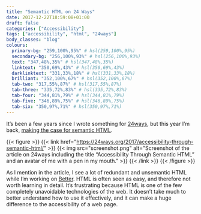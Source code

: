 ```yaml
---
title: "Semantic HTML on 24 Ways"
date: 2017-12-22T18:59:08+01:00
draft: false
categories: ["Accessibility"]
tags: ["accessibility", "html", "24ways"]
body_classes: "blog"
colours:
  primary-bg: "259,100%,95%" # hsl(259,100%,95%)
  secondary-bg: "256,100%,93%" # hsl(256,100%,93%)
  text: "347,48%,35%" # hsl(347,48%,35%)
  linktext: "350,69%,43%" # hsl(350,69%,43%)
  darklinktext: "331,33%,18%" # hsl(331,33%,18%)
  brilliant: "352,100%,67%" # hsl(352,100%,67%)
  tab-two: "317,55%,87%" # hsl(317,55%,87%)
  tab-three: "335,72%,83%" # hsl(335,72%,83%)
  tab-four: "344,81%,79%" # hsl(344,81%,79%)
  tab-five: "346,89%,75%" # hsl(346,89%,75%)
  tab-six: "350,97%,71%" # hsl(350,97%,71%)
---
```


It’s been a few years since I wrote something for [24ways](http://24ways.org), but this year I’m back, [making the case for semantic HTML](https://24ways.org/2017/accessibility-through-semantic-html/).

{{< figure >}}
  {{< link href="https://24ways.org/2017/accessibility-through-semantic-html/" >}}
  	{{< img src="screenshot.png" alt="Screenshot of the article on 24ways including the title “Accessibility Through Semantic HTML” and an avatar of me with a pen in my mouth." >}}
  {{< /link >}}
{{< /figure >}}

As I mention in the article, I see a lot of redundant and unsemantic HTML while I’m working on [Better](https://better.fyi). HTML is often seen as easy, and therefore not worth learning in detail. It’s frustrating because HTML is one of the few completely unavoidable technologies of the web. It doesn’t take much to better understand how to use it effectively, and it can make a huge difference to the accessibility of a web page.

